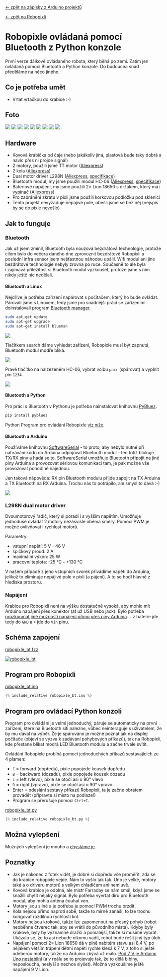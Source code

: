 [← zpět na zápisky z Arduino projektů](../../index.md)

[← zpět na Robopixli](../robopixle.md)

# Robopixle ovládaná pomocí Bluetooth z&nbsp;Python konzole
První verze dálkově ovládaného robota, který běhá po zemi. Zatím jen ovládaná pomocí Bluetooth a&nbsp;Python konzole. Do budoucna snad předěláme na něco jiného.

## Co je potřeba umět
* Vrtat vrtačkou do krabice :-)

## Foto
![](P1120583.JPG)
![](P1120584.JPG)
![](P1120585.JPG)
![](P1120586.JPG)
![](P1120587.JPG)
![](P1120592.JPG)
![](P1120594.JPG)
![](P1120591.JPG)
![](P1120597.JPG)

<!--
## Video
<div markdown="0">
    <video controls>
        <source src="robopixle_bt.mp4" type="video/mp4">
        Bohužel, váš prohlížeč neumí HTML5 video. <a href="robopixle_bt.mp4">Přehrajte si jej jako soubor.</a>
    </video>
</div>
-->

## Hardware
* Kovová krabička od čaje (nebo jakákoliv jiná, plastová bude taky dobrá a navíc přes ni projde signál)
* 2 motory, použili jsme TT motor ([Aliexpress](https://www.aliexpress.com/wholesale?catId=0&initiative_id=&SearchText=tt+motor))
* 2 kola ([Aliexpress](https://www.aliexpress.com/wholesale?catId=0&initiative_id=SB_20170328123120&SearchText=arduino+wheel))
* Dual motor driver L298N ([Aliexpress](https://www.aliexpress.com/wholesale?catId=0&initiative_id=SB_20170328123156&SearchText=L298N), [specifikace](L298_Data_Sheet.pdf))
* Bluetooth modul, my jsme použili modul HC-06 ([Aliexpress](https://www.aliexpress.com/wholesale?catId=0&initiative_id=SB_20170328123826&SearchText=HC-06), [specifikace](hc_hc-05-user-instructions-bluetooth.pdf))
* Bateriové napájení, my jsme použili 2× Lion 18650 s držákem, který má i vypínač ([Aliexpress](https://www.aliexpress.com/wholesale?catId=0&initiative_id=SB_20170328124149&SearchText=18650+box+switch))
* Pro zabránění zkratu v pixli jsme použili korkovou podložku pod sklenici
* Tento projekt nevyžaduje nepájivé pole, obešli jsme se bez něj (nejspíš by se do pixle nevešlo)

## Jak to funguje
### Bluetooth
Jak už jsem zmínil, Bluetooth byla nouzová bezdrátová technologie, protože cílem bylo do večera daného dne zprovoznit bezdrátově Robopixli a poslední infra sensor jsem nešťastnou náhodou upálil. Wifi modul ani jiné bezdrátové technologie nebyly zrovna po ruce. Současně to ale byla i&nbsp;zajímavá příležitost si Bluetooth modul vyzkoušet, protože jsme s&nbsp;ním nikdy ještě nic nedělali.

#### Bluetooth a Linux
Nejdříve je potřeba zařízení napárovat s&nbsp;počítačem, který ho bude ovládat. Párovali jsme s Linuxem, tedy jsme pro snadnější práci se zařízeními doinstalovali program [Bluetooth manager](https://apps.ubuntu.com/cat/applications/precise/blueman/).
``` bash
sudo apt-get update
sudo apt-get upgrade
sudo apt-get install blueman
```

![](blueman01.png)

Tlačítkem search dáme vyhledat zařízení, Robopixle musí být zapnutá, Bluetooth modul modře bliká.

![](blueman02.png)

Pravé tlačítko na nalzezeném HC-06, vybrat volbu `pair` (spárovat) a vyplnit pin `1234`.

![](blueman03.png)

#### Bluetooth a Python
Pro práci s Bluetooth v Pythonu je potřeba nainstalovat knihovnu [PyBluez](https://github.com/karulis/pybluez).
``` python
pip install pybluez
```
Python Program pro ovládání Robopixle [viz níže](#python).

#### Bluetooth a Arduino
Používáme knihovnu [SoftwareSerial](https://www.arduino.cc/en/Reference/softwareSerial) - to proto, aby nebylo nutné při nahrávání kódu do Arduina odpojovat Bluetooth modul - ten totiž blokuje TX/RX piny a hádá se to. [SoftwareSerial](https://www.arduino.cc/en/Reference/softwareSerial) umožňuje Bluetooth připojit na jiné piny Arduina a provozovat sériovou komunikaci tam, je pak možné vše provozovat pohodlně najednou. 

Jen taková nápověda: RX pin Bluetooth modulu přijde zapojit na TX Arduina a TX Bluetooth na RX Arduina. Trochu nás to potrápilo, ale smysl to dává :-)

![](P1130150.JPG)

### L298N dual motor driver
Dvoumotorový řadič, který si poradí i s vyšším napětím. Umožňuje jednoduše ovládat 2 motory nezásvisle oběma směry. Pomocí PWM je možné ovlivňovat i rychlost motorů.

Parametry:
* vstupní napětí: 5&nbsp;V - 46&nbsp;V
* špičkový proud: 2&nbsp;A
* maximální výkon: 25&nbsp;W
* pracovní teplota: -25&nbsp;℃ - +130&nbsp;℃

V našem případě z jeho vstupních svorek přivádíme napětí do Arduina, jelikož to eliminuje nepájivé pole v pixli (a pájení). A to se hodí hlavně z hlediska prostoru.

### Napájení
Krabice pro Robopixli není na výšku dostatečně vysoká, aby mohlo mít Arduino napájení přes konektor (ať už USB nebo jack). Bylo potřeba [prozkoumat jiné možnosti napájení přímo přes piny Arduina](https://www.arduino.cc/en/main/arduinoBoardUno). `-` z baterie jde tedy do `GND` a `+` jde do `Vin` pinu.

## Schéma zapojení
[robopixle_bt.fzz](robopixle_bt.fzz)

[![robopixle_bt](robopixle_bt_bb.png)](robopixle_bt_bb.png)

## Program pro Robopixli
[robopixle_bt.ino](robopixle_bt.ino)
``` c++
{% include_relative robopixle_bt.ino %}
```
<a name="python"></a>
## Program pro ovládací Python konzoli 
Program pro ovládání je velmi jednoduchý, páruje se automaticky na první zařízení, které na Bluetooth síti nalezne, vůbec neinteraguje s uživatelem, že by mu dával na výběr. Že je spárováno je možné poznat jak na displeji počítače (objeví se výzva k zadávání pohybových příkazů), tak na Robopixli, kde přestane blikat modrá LED Bluetooth modulu a začne trvale svítit.

Ovládání Robopixle probíhá pomocí jednoduchých příkazů sestávajících ze 4 písmen:
* `F` = forward (dopředu), pixle popojede kousek dopředu
* `B` = backward (dozadu), pixle popojede kousek dozadu
* `L` = left (vlevo), pixle se otočí asi o 90° vlevo
* `R` = right (vpravo), pixle se otočí asi o 90° vpravo
* Enter = odeslání sestavy příkazů Robopixli, ta je začne obratem provádět (připravte si místo na podlaze!)
* Program se přerušuje pomocí `Ctrl+C`.

[robopixle_bt.py](robopixle_bt.py)
``` c++
{% include_relative robopixle_bt.py %}
```

## Možná vylepšení
Možných vylepšení je mnoho a [chystáme je](../robopixle.md).

## Poznatky
* Jak je nakonec z fotek vidět, je dobré si dopředu vše proměřit, zda se do krabice robopixle vejde. Nám to vyšlo tak tak. Uno je velké, motory také a o driveru motorů s velkým chladičem ani nemluvě.
* Kovová krabice je odolná, ale mistr Farraday se nám smál, když jsme se snažili chytit nějaký signál. Bylo potřeba vyvrtat díru pro Bluetooth modul, aby mohla anténa čouhat ven.
* Motory jsou silné a je potřeba je pomocí PWM trochu brzdit.
* Kola nejsou přímo naproti sobě, takže to mírně zanáší, to lze trochu korigovat rozdílnou rychlostí kol.
* Motory nejsou krokové, takže lze zapomenout na přesný pohyb (robot neoběhne čtverec tak, aby se vrátil do původního místa). Kdyby byly krokové, byly by významně dražší a pomalejší, takže si musíme vybrat. Ukázalo se, že to asi nebude nikomu vadit, robot bude řešit jiný typ úloh.
* Napájení pomocí 2× Lion 18650 dá v plně nabitém stavu asi 8,4&nbsp;V, po nějakém větším trápení dětmi napětí rychle klesá k 7&nbsp;V, z toho si ještě odeberou motory, takže na Arduino zbývá už málo. [Pod 7&nbsp;V je Arduino Uno nestabilní](https://www.arduino.cc/en/main/arduinoBoardUno) (a v reálu se to projevuje tak, že to dělá blbiny, neposlouchá, neslyší a nechce slyšet). Možná vyzkoušíme ještě napájení 9&nbsp;V Lion.
